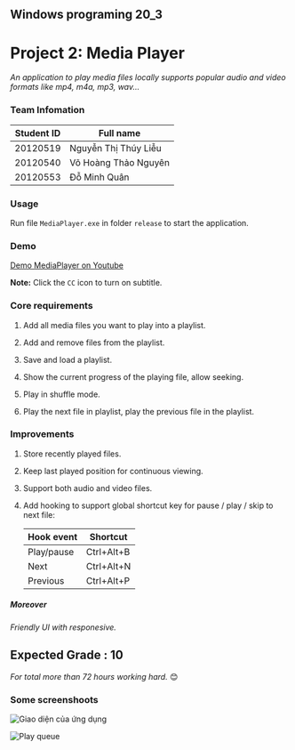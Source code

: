## Windows programing 20_3

# Project 2: Media Player

*An application to play media files locally supports popular audio and video formats like mp4, m4a, mp3, wav...*

### Team Infomation

   | Student ID |Full name |
   |---|---|
   | 20120519|Nguyễn Thị Thúy Liễu |
   |20120540|Võ Hoàng Thảo Nguyên|
   |20120553|Đỗ Minh Quân|

### Usage

Run file `MediaPlayer.exe` in folder `release` to start the application.

### Demo

[Demo MediaPlayer on Youtube](https://www.youtube.com/watch?v=r0Xboh57hbA)

**Note:** Click the `CC` icon to turn on subtitle.

### Core requirements

 1. Add all media files you want to play into a playlist.

 2. Add and remove files from the playlist.

 3. Save and load a playlist.

 4. Show the current progress of the playing file, allow seeking.

 5. Play in shuffle mode.

 6. Play the next file in playlist, play the previous file in the playlist.

### Improvements

1. Store recently played files.

2. Keep last played position for continuous viewing.

3. Support both audio and video files.

4. Add hooking to support global shortcut key for pause / play / skip to next file:

      |  Hook event | Shortcut   |
      |---|---|
      |  Play/pause | Ctrl+Alt+B |
      |  Next | Ctrl+Alt+N |
      | Previous | Ctrl+Alt+P |

##### Moreover

   *Friendly UI with responesive.*

## Expected Grade : 10

   *For total more than 72 hours working hard.* 😊

### Some screenshoots

![Giao diện của ứng dụng](https://i.postimg.cc/wT1Vn4yc/Screenshot-2023-01-14-000051.png)

![Play queue](https://i.postimg.cc/4x4r2LY1/Screenshot-2023-01-14-011035.png)
